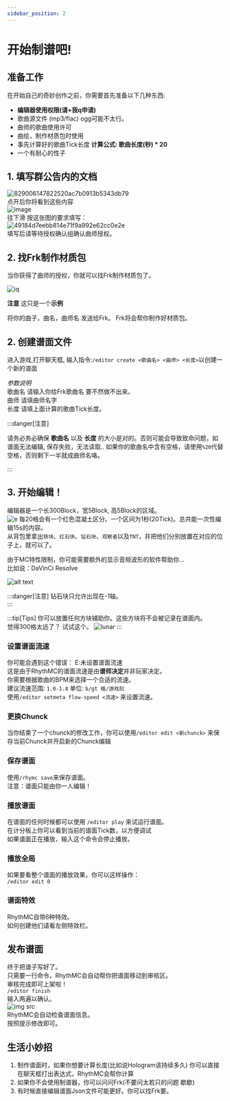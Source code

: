 ```yaml
---
sidebar_position: 2
---
```


# 开始制谱吧!

## 准备工作

在开始自己的奇妙创作之前，你需要首先准备以下几种东西:
- **编辑器使用权限(请+我q申请)**
- 歌曲源文件 (mp3/flac) ogg可能不太行。
- 曲师的歌曲使用许可
- 曲绘，制作材质包时使用
- 事先计算好的歌曲Tick长度  **计算公式: 歌曲长度(秒) * 20**
- 一个有耐心的性子

## 1. 填写群公告内的文档

![829006147822520ac7b0913b5343db79](https://revproxy.frknet.us.kg/https://github.com/user-attachments/assets/82a44b80-5e0b-41f0-acda-5882e4b95d0c)  
点开后你将看到这些内容  
![image](https://revproxy.frknet.us.kg/https://github.com/user-attachments/assets/1aa9c8bb-c08e-4a9b-8335-b834ee721560)  
往下滑 按这张图的要求填写：  
![49184d7eebb814e71f9a992e62cc0e2e](https://github.com/user-attachments/assets/8fdf76f7-75e5-4687-9d80-057facf48897)  
填写后请等待授权确认组确认曲师授权。

## 2. 找Frk制作材质包

当你获得了曲师的授权，你就可以找Frk制作材质包了。  

![iq](img/iq.png)  

**注意** 这只是一个**示例**

将你的曲子，曲名，曲师名 发送给Frk。
Frk将会帮你制作好材质包。


## 2. 创建谱面文件

进入游戏,打开聊天框,
输入指令:`/editor create <歌曲名> <曲师> <长度>`以创建一个新的谱面

*参数说明*  
歌曲名 请输入你给Frk歌曲名 要不然做不出来。  
曲师 请填曲师名字    
长度 请填上面计算的歌曲Tick长度。  

:::danger[注意]

请务必务必确保 **歌曲名** 以及 **长度** 的大小是对的。否则可能会导致致命问题，如谱面无法编辑, 保存失败，无法读取..
如果你的歌曲名中含有空格，请使用`%20`代替空格，否则剩下一半就成曲师名咯。

:::

## 3. 开始编辑！
<!-- 你可以看到，目前你已经是创造模式了。   -->
编辑器是一个长300Block，宽5Block, 高5Block的区域。  
![e](img/apple.jpg)
每20格会有一个红色混凝土区分。一个区间为1秒(20Tick)。总共能一次性编辑15s的内容。  
从背包里拿出`铁块`、`红石块`、`钻石块`、`观察者`以及`TNT`，并把他们分别放置在对应的位子上，就可以了。  

由于MC特性限制，你可能需要额外的显示音频波形的软件帮助你...  
比如说：DaVinCi Resolve  

![alt text](img/dav.png)

:::danger[注意]
钻石块只允许出现在-1轴。  
:::

:::tip[Tips]
你可以放置任何方块辅助你。这些方块将不会被记录在谱面内。  
觉得300格太远了？ 试试这个。
![lunar](img/speed.png)
:::

### 设置谱面流速
你可能会遇到这个错误： E:未设置谱面流速  
这是由于RhythMC的谱面流速是由**谱师决定**并非玩家决定。  
你需要根据歌曲的BPM来选择一个合适的流速。  
建议流速范围: `1.0-1.8` 单位: `b/gt 格/游戏刻`  
使用`/editor setmeta flow-speed <流速>` 来设置流速。

### 更换Chunck
当你结束了一个chunck的修改工作，你可以使用`/editor edit <新chunck>` 来保存当前Chunck并开启新的Chunck编辑  

### 保存谱面
使用`/rhymc save`来保存谱面。  
注意：谱面只能由你一人编辑！  

### 播放谱面
在谱面的任何时候都可以使用 `/editor play` 来试运行谱面。  
在计分板上你可以看到当前的谱面Tick数，以方便调试  
如果谱面正在播放，输入这个命令会停止播放。  

### 播放全局
如果要看整个谱面的播放效果，你可以这样操作：  
`/editor edit 0`

### 谱面特效
RhythMC自带6种特效。  
如何创建他们请看左侧特效栏。  

## 发布谱面
终于把谱子写好了。  
只需要一行命令，RhythMC会自动帮你把谱面移动到审核区。  
审核完成即可上架啦！  
`/editor finish`   
输入两遍以确认。  
![img src](img/checker.png)  
RhythMC会自动检查谱面信息。  
按照提示修改即可。  

## 生活小妙招
1. 制作谱面时，如果你想要计算长度(比如说Hologram该持续多久) 你可以直接在聊天框打出表达式，RhythMC会帮你计算
2. 如果你不会使用制谱器，你可以问问Frk(不要问太若只的问题 歇歇)
3. 有时候直接编辑谱面Json文件可能更好。你可以找Frk要。 
